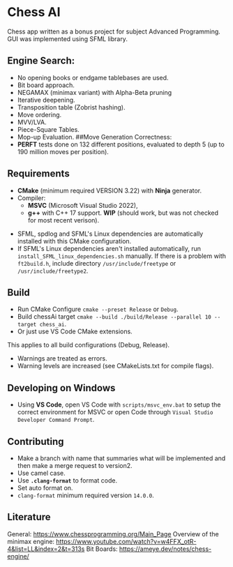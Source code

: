 # Chess AI

Chess app written as a bonus project for subject Advanced Programming. GUI was implemented using SFML library.

## Engine Search:
- No opening books or endgame tablebases are used.
- Bit board approach.
- NEGAMAX (minimax variant) with Alpha-Beta pruning
- Iterative deepening.
- Transposition table (Zobrist hashing).
- Move ordering.
- MVV/LVA.
- Piece-Square Tables.
- Mop-up Evaluation.
##Move Generation Correctness:
- **PERFT** tests done on 132 different positions, evaluated to depth 5 (up to 190 million moves per position).


## Requirements
* **CMake** (minimum required VERSION 3.22) with **Ninja** generator.
* Compiler:
    - **MSVC** (Microsoft Visual Studio 2022),
    - **g++** with C++ 17  support. **WIP** (should work, but was not checked for most recent verison).
- SFML, spdlog and SFML's Linux dependencies are automatically installed with this CMake configuration.
- If SFML's Linux dependencies aren't installed automatically, run `install_SFML_linux_dependencies.sh` manually. If there is a problem with `ft2build.h`, include directory `/usr/include/freetype` or `/usr/include/freetype2`.

## Build
- Run CMake Configure `cmake --preset Release` or `Debug`.
- Build chessAi target `cmake --build ./build/Release --parallel 10 --target chess_ai`.
- Or just use VS Code CMake extensions.

This applies to all build configurations (Debug, Release).
- Warnings are treated as errors.
- Warning levels are increased (see CMakeLists.txt for compile flags).


## Developing on Windows
- Using **VS Code**, open VS Code with `scripts/msvc_env.bat` to setup the correct environment for MSVC or open Code through `Visual Studio Developer Command Prompt`.

## Contributing
- Make a branch with name that summaries what will be implemented and then make a merge request
to version2.
- Use camel case.
- Use **`.clang-format`** to format code.
- Set auto format on.
- `clang-format` minimum required version `14.0.0`.

## Literature
General: https://www.chessprogramming.org/Main_Page
Overview of the minimax engine: https://www.youtube.com/watch?v=w4FFX_otR-4&list=LL&index=2&t=313s
Bit Boards: https://ameye.dev/notes/chess-engine/
